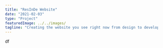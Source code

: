 ```yaml
---
title: "ResInDe Website"
date: "2021-02-03"
type: "Project"
featuredImage: ../../images/
tagline: "Creating the website you see right now from design to development."
---
```


df
